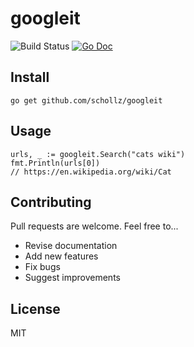 
# googleit

<img src="https://img.shields.io/travis/schollz/googleit.svg?style=flat-square" alt="Build Status"></a>&nbsp;<a href="https://godoc.org/github.com/schollz/googleit"><img src="http://img.shields.io/badge/godoc-reference-5272B4.svg?style=flat-square" alt="Go Doc"></a> 

## Install

```
go get github.com/schollz/googleit
```

## Usage 


```golang
urls, _ := googleit.Search("cats wiki")
fmt.Println(urls[0])
// https://en.wikipedia.org/wiki/Cat
```

## Contributing

Pull requests are welcome. Feel free to...

- Revise documentation
- Add new features
- Fix bugs
- Suggest improvements

## License

MIT
